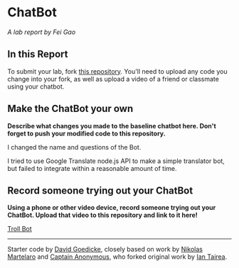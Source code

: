 # ChatBot

*A lab report by Fei Gao*

## In this Report

To submit your lab, fork [this repository](https://github.com/FAR-Lab/IDD-Fa18-Lab6). You'll need to upload any code you change into your fork, as well as upload a video of a friend or classmate using your chatbot.

## Make the ChatBot your own

**Describe what changes you made to the baseline chatbot here. Don't forget to push your modified code to this repository.**

I changed the name and questions of the Bot.

I tried to use Google Translate node.js API to make a simple translator bot, but failed to integrate within a reasonable amount of time.

## Record someone trying out your ChatBot

**Using a phone or other video device, record someone trying out your ChatBot. Upload that video to this repository and link to it here!**

[Troll Bot](https://www.youtube.com/watch?v=AZccf_yS8h0)

---
Starter code by [David Goedicke](mailto:da.goedicke@gmail.com), closely based on work by [Nikolas Martelaro](mailto:nmartelaro@gmail.com) and [Captain Anonymous](https://codepen.io/anon/pen/PEVYXz), who forked original work by [Ian Tairea](https://codepen.io/mrtairea/pen/yJapwv).
